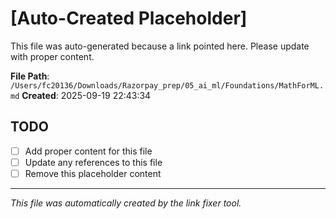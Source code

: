 # [Auto-Created Placeholder]

This file was auto-generated because a link pointed here.
Please update with proper content.

**File Path**: `/Users/fc20136/Downloads/Razorpay_prep/05_ai_ml/Foundations/MathForML.md`
**Created**: 2025-09-19 22:43:34

## TODO
- [ ] Add proper content for this file
- [ ] Update any references to this file
- [ ] Remove this placeholder content

---
*This file was automatically created by the link fixer tool.*
